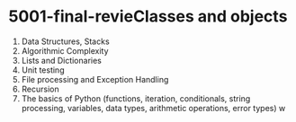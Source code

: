 # 5001-final-revieClasses and objects

1. Data Structures, Stacks
2. Algorithmic Complexity
3. Lists and Dictionaries
3. Unit testing
4. File processing and Exception Handling
5. Recursion
6. The basics of Python (functions, iteration, conditionals, string processing, variables, data types, arithmetic operations, error types)
w